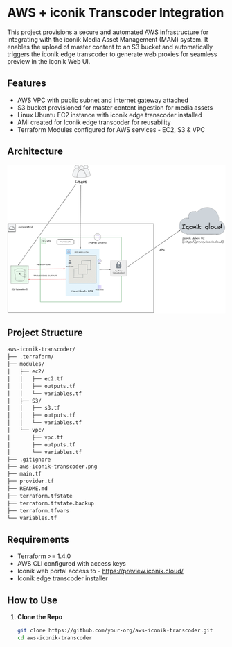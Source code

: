 # AWS + iconik Transcoder Integration

This project provisions a secure and automated AWS infrastructure for integrating with the iconik Media Asset Management (MAM) system. It enables the upload of master content to an S3 bucket and automatically triggers the iconik edge transcoder to generate web proxies for seamless preview in the iconik Web UI.

## Features

- AWS VPC with public subnet and internet gateway attached
- S3 bucket provisioned for master content ingestion for media assets
- Linux Ubuntu EC2 instance with iconik edge transcoder installed
- AMI created for Iconik edge transcoder for reusability 
- Terraform Modules configured for AWS services - EC2, S3 & VPC

## Architecture

![Architecture Diagram](./aws-iconik-transcoder.png)

## Project Structure

```bash
aws-iconik-transcoder/
├── .terraform/                       
├── modules/
│   ├── ec2/
│   │   ├── ec2.tf                   
│   │   ├── outputs.tf                
│   │   └── variables.tf              
│   ├── S3/
│   │   ├── s3.tf                     
│   │   ├── outputs.tf                
│   │   └── variables.tf             
│   └── vpc/
│       ├── vpc.tf                    
│       ├── outputs.tf                
│       └── variables.tf             
├── .gitignore
├── aws-iconik-transcoder.png        
├── main.tf                          
├── provider.tf                      
├── README.md                        
├── terraform.tfstate                
├── terraform.tfstate.backup         
├── terraform.tfvars                 
└── variables.tf                     
```

## Requirements

- Terraform >= 1.4.0  
- AWS CLI configured with access keys 
- Iconik web portal access to - https://preview.iconik.cloud/
- Iconik edge transcoder installer 

## How to Use

1. **Clone the Repo**
   ```bash
   git clone https://github.com/your-org/aws-iconik-transcoder.git
   cd aws-iconik-transcoder